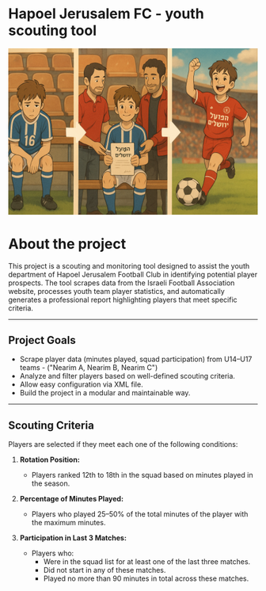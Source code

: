 # Hapoel Jerusalem FC - youth scouting tool

![Project image](project_picture.png)

# About the project

This project is a scouting and monitoring tool designed to assist the youth department of Hapoel Jerusalem Football Club in identifying potential player prospects.
The tool scrapes data from the Israeli Football Association website, processes youth team player statistics, and automatically generates a professional report highlighting players that meet specific criteria.

---

## Project Goals

- Scrape player data (minutes played, squad participation) from U14–U17 teams - ("Nearim A, Nearim B, Nearim C") 
- Analyze and filter players based on well-defined scouting criteria.
- Allow easy configuration via XML file.
- Build the project in a modular and maintainable way.

---

## Scouting Criteria

Players are selected if they meet each one of the following conditions:

1. **Rotation Position:**
   - Players ranked 12th to 18th in the squad based on minutes played in the season.

2. **Percentage of Minutes Played:**
   - Players who played 25–50% of the total minutes of the player with the maximum minutes.
     
3. **Participation in Last 3 Matches:**
   - Players who:
     - Were in the squad list for at least one of the last three matches.
     - Did not start in any of these matches.
     - Played no more than 90 minutes in total across these matches.

